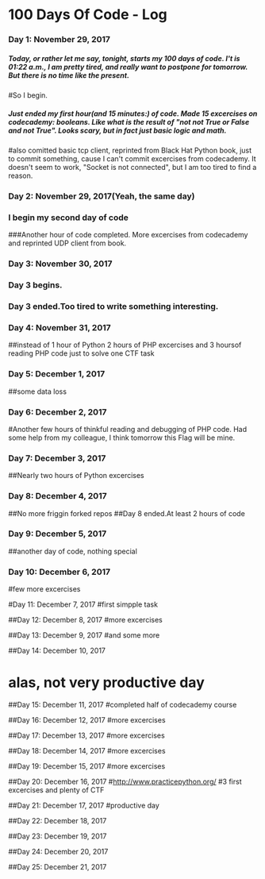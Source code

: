 # 100 Days Of Code - Log

### Day 1: November 29, 2017 
##### Today, or rather let me say, tonight, starts my 100 days of code. I't is 01:22 a.m., I am pretty  tired, and really want to postpone for tomorrow. But there is no time like the present.
#So I begin.

##### Just ended my first hour(and 15 minutes:) of code. Made 15 excercises on codecademy: booleans. Like what is the result of "not not True or False and not True". Looks scary, but in fact just basic logic and math.
#also comitted basic tcp client, reprinted from Black Hat Python book, just to commit something, cause I can't commit excercises from codecademy. It doesn't seem to work, "Socket is not connected", but I am too tired to find a reason.


### Day 2: November 29, 2017(Yeah, the same day)
### I begin my second day of code 
###Another hour of code completed. More excercises from codecademy and reprinted UDP client from book.

### Day 3: November 30, 2017
### Day 3 begins. 
### Day 3 ended.Too tired to write something interesting.

### Day 4: November 31, 2017
##instead of 1 hour of Python 2 hours of PHP excercises and 3 hoursof reading PHP code just to solve one CTF task
### Day 5: December 1, 2017
##some data loss

### Day 6: December 2, 2017
#Another few hours of thinkful reading and debugging of PHP code. Had some help from my colleague, I think tomorrow this Flag will be mine.

### Day 7: December 3, 2017
##Nearly two hours of Python excercises

### Day 8: December 4, 2017
##No more friggin forked repos
##Day 8 ended.At least 2 hours of code

### Day 9: December 5, 2017

##another day of code, nothing special

### Day 10: December 6, 2017
#few more excercises

#Day 11: December 7, 2017
#first simpple task 

##Day 12: December 8, 2017
#more excercises

##Day 13: December 9, 2017
#and some more

##Day 14: December 10, 2017
# alas, not very productive day

##Day 15: December 11, 2017
#completed half of codecademy course

##Day 16: December 12, 2017
#more excercises

##Day 17: December 13, 2017
#more excercises

##Day 18: December 14, 2017
#more excercises

##Day 19: December 15, 2017
#more excercises

##Day 20: December 16, 2017
#http://www.practicepython.org/
#3 first excercises and plenty of CTF

##Day 21: December 17, 2017
#productive day

##Day 22: December 18, 2017

##Day 23: December 19, 2017

##Day 24: December 20, 2017

##Day 25: December 21, 2017
